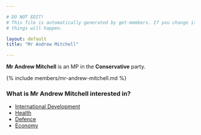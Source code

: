 ```yaml
---

# DO NOT EDIT!
# This file is automatically generated by get-members. If you change it, bad
# things will happen.

layout: default
title: "Mr Andrew Mitchell"

---
```


**Mr Andrew Mitchell** is an MP in the **Conservative** party.

{% include members/mr-andrew-mitchell.md %}

### What is Mr Andrew Mitchell interested in?


* [International Development](/interests/international-development.html)
* [Health](/interests/health.html)
* [Defence](/interests/defence.html)
* [Economy](/interests/economy.html)
